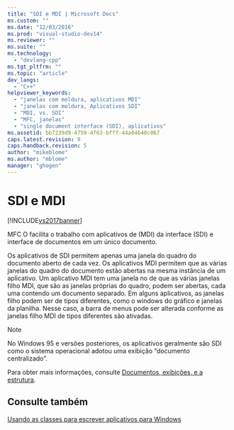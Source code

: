```yaml
---
title: "SDI e MDI | Microsoft Docs"
ms.custom: ""
ms.date: "12/03/2016"
ms.prod: "visual-studio-dev14"
ms.reviewer: ""
ms.suite: ""
ms.technology: 
  - "devlang-cpp"
ms.tgt_pltfrm: ""
ms.topic: "article"
dev_langs: 
  - "C++"
helpviewer_keywords: 
  - "janelas com moldura, aplicativos MDI"
  - "janelas com moldura, Aplicativos SDI"
  - "MDI, vs. SDI"
  - "MFC, janelas"
  - "single document interface (SDI), aplicativos"
ms.assetid: bb7239d9-4759-4f63-bfff-44a04b48c067
caps.latest.revision: 9
caps.handback.revision: 5
author: "mikeblome"
ms.author: "mblome"
manager: "ghogen"
---
```

# SDI e MDI
[!INCLUDE[vs2017banner](../assembler/inline/includes/vs2017banner.md)]

MFC O facilita o trabalho com aplicativos de \(MDI\) da interface \(SDI\) e interface de documentos em um único documento.  
  
 Os aplicativos de SDI permitem apenas uma janela do quadro do documento aberto de cada vez.  Os aplicativos MDI permitem que as várias janelas do quadro do documento estão abertas na mesma instância de um aplicativo.  Um aplicativo MDI tem uma janela no de que as várias janelas filho MDI, que são as janelas próprias do quadro, podem ser abertas, cada uma contendo um documento separado.  Em alguns aplicativos, as janelas filho podem ser de tipos diferentes, como o windows do gráfico e janelas da planilha.  Nesse caso, a barra de menus pode ser alterada conforme as janelas filho MDI de tipos diferentes são ativadas.  
  
> [!NOTE]
>  No Windows 95 e versões posteriores, os aplicativos geralmente são SDI como o sistema operacional adotou uma exibição “documento centralizado”.  
  
 Para obter mais informações, consulte [Documentos, exibições, e a estrutura](../mfc/documents-views-and-the-framework.md).  
  
## Consulte também  
 [Usando as classes para escrever aplicativos para Windows](../Topic/Using%20the%20Classes%20to%20Write%20Applications%20for%20Windows.md)